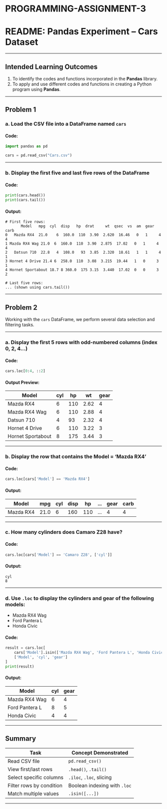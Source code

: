# PROGRAMMING-ASSIGNMENT-3

# README: Pandas Experiment – Cars Dataset

---

## Intended Learning Outcomes

1. To identify the codes and functions incorporated in the **Pandas** library.
2. To apply and use different codes and functions in creating a Python program using **Pandas**.

---

## Problem 1

### a. Load the CSV file into a DataFrame named `cars`

#### Code:

```python
import pandas as pd

cars = pd.read_csv("Cars.csv")
```

---

### b. Display the **first five** and **last five** rows of the DataFrame

#### Code:

```python
print(cars.head())
print(cars.tail())
```

#### Output:

```
# First five rows:
       Model   mpg  cyl  disp   hp  drat     wt  qsec  vs  am  gear  carb
0   Mazda RX4  21.0    6  160.0  110  3.90  2.620  16.46   0   1     4     4
1 Mazda RX4 Wag 21.0  6  160.0  110  3.90  2.875  17.02   0   1     4     4
2   Datsun 710  22.8   4  108.0   93  3.85  2.320  18.61   1   1     4     1
3 Hornet 4 Drive 21.4 6  258.0  110  3.08  3.215  19.44   1   0     3     1
4 Hornet Sportabout 18.7 8 360.0  175 3.15  3.440  17.02  0   0     3     2

# Last five rows:
... (shown using cars.tail())
```

---

## Problem 2

Working with the `cars` DataFrame, we perform several data selection and filtering tasks.

---

### a. Display the **first 5 rows** with **odd-numbered columns** (index 0, 2, 4…)

#### Code:

```python
cars.loc[0:4, ::2]
```

#### Output Preview:

| Model             | cyl | hp  | wt   | gear |
| ----------------- | --- | --- | ---- | ---- |
| Mazda RX4         | 6   | 110 | 2.62 | 4    |
| Mazda RX4 Wag     | 6   | 110 | 2.88 | 4    |
| Datsun 710        | 4   | 93  | 2.32 | 4    |
| Hornet 4 Drive    | 6   | 110 | 3.22 | 3    |
| Hornet Sportabout | 8   | 175 | 3.44 | 3    |

---

### b. Display the row that contains the **Model = ‘Mazda RX4’**

#### Code:

```python
cars.loc[cars['Model'] == 'Mazda RX4']
```

#### Output:

| Model     | mpg  | cyl | disp | hp  | ... | gear | carb |
| --------- | ---- | --- | ---- | --- | --- | ---- | ---- |
| Mazda RX4 | 21.0 | 6   | 160  | 110 | ... | 4    | 4    |

---

### c. How many **cylinders** does **Camaro Z28** have?

#### Code:

```python
cars.loc[cars['Model'] == 'Camaro Z28', ['cyl']]
```

#### Output:

```
cyl
8
```

---

### d. Use `.loc` to display the **cylinders** and **gear** of the following models:

* Mazda RX4 Wag
* Ford Pantera L
* Honda Civic

#### Code:

```python
result = cars.loc[
    cars['Model'].isin(['Mazda RX4 Wag', 'Ford Pantera L', 'Honda Civic']),
    ['Model', 'cyl', 'gear']
]
print(result)
```

#### Output:

| Model          | cyl | gear |
| -------------- | --- | ---- |
| Mazda RX4 Wag  | 6   | 4    |
| Ford Pantera L | 8   | 5    |
| Honda Civic    | 4   | 4    |

---

## Summary

| Task                     | Concept Demonstrated         |
| ------------------------ | ---------------------------- |
| Read CSV file            | `pd.read_csv()`              |
| View first/last rows     | `.head()`, `.tail()`         |
| Select specific columns  | `.iloc`, `.loc`, slicing     |
| Filter rows by condition | Boolean indexing with `.loc` |
| Match multiple values    | `.isin([...])`               |

---

